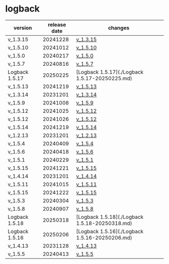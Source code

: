 # logback	


|version|release date|changes|
|---|---|---|
|v_1.3.15|20241228|[v_1.3.15](./v_1.3.15-20241228.md)|
|v_1.5.10|20241012|[v_1.5.10](./v_1.5.10-20241012.md)|
|v_1.5.0|20240217|[v_1.5.0](./v_1.5.0-20240217.md)|
|v_1.5.7|20240816|[v_1.5.7](./v_1.5.7-20240816.md)|
|Logback 1.5.17|20250225|[Logback 1.5.17](./Logback 1.5.17-20250225.md)|
|v_1.5.13|20241219|[v_1.5.13](./v_1.5.13-20241219.md)|
|v_1.3.14|20231201|[v_1.3.14](./v_1.3.14-20231201.md)|
|v_1.5.9|20241008|[v_1.5.9](./v_1.5.9-20241008.md)|
|v_1.5.12|20241025|[v_1.5.12](./v_1.5.12-20241025.md)|
|v_1.5.12|20241026|[v_1.5.12](./v_1.5.12-20241026.md)|
|v_1.5.14|20241219|[v_1.5.14](./v_1.5.14-20241219.md)|
|v_1.2.13|20231201|[v_1.2.13](./v_1.2.13-20231201.md)|
|v_1.5.4|20240409|[v_1.5.4](./v_1.5.4-20240409.md)|
|v_1.5.6|20240418|[v_1.5.6](./v_1.5.6-20240418.md)|
|v_1.5.1|20240229|[v_1.5.1](./v_1.5.1-20240229.md)|
|v_1.5.15|20241221|[v_1.5.15](./v_1.5.15-20241221.md)|
|v_1.4.14|20231201|[v_1.4.14](./v_1.4.14-20231201.md)|
|v_1.5.11|20241015|[v_1.5.11](./v_1.5.11-20241015.md)|
|v_1.5.15|20241222|[v_1.5.15](./v_1.5.15-20241222.md)|
|v_1.5.3|20240304|[v_1.5.3](./v_1.5.3-20240304.md)|
|v_1.5.8|20240907|[v_1.5.8](./v_1.5.8-20240907.md)|
|Logback 1.5.18|20250318|[Logback 1.5.18](./Logback 1.5.18-20250318.md)|
|Logback 1.5.16|20250206|[Logback 1.5.16](./Logback 1.5.16-20250206.md)|
|v_1.4.13|20231128|[v_1.4.13](./v_1.4.13-20231128.md)|
|v_1.5.5|20240413|[v_1.5.5](./v_1.5.5-20240413.md)|
